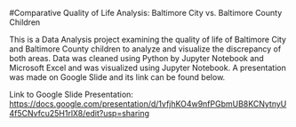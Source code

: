 #Comparative Quality of Life Analysis: Baltimore City vs. Baltimore County Children

This is a Data Analysis project examining the quality of life of Baltimore City and Baltimore County children to analyze and visualize the discrepancy of both areas. Data was cleaned using Python by Jupyter Notebook and Microsoft Excel and was visualized using Jupyter Notebook. A presentation was made on Google Slide and its link can be found below.

Link to Google Slide Presentation: https://docs.google.com/presentation/d/1vfjhKO4w9nfPGbmUB8KCNytnyU4f5CNvfcu25H1rlX8/edit?usp=sharing

